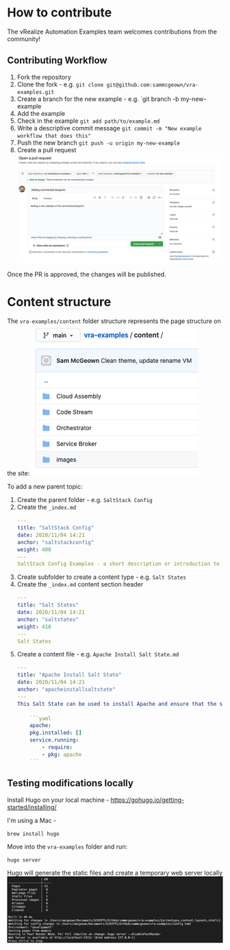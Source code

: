 # How to contribute

The vRealize Automation Examples team welcomes contributions from the community!

## Contributing Workflow

1. Fork the repository
2. Clone the fork - e.g. `git clone git@github.com:sammcgeown/vra-examples.git`
3. Create a branch for the new example - e.g. `git branch -b my-new-example
4. Add the example
5. Check in the example `git add path/to/example.md`
6. Write a descriptive commit message `git commit -m "New example workflow that does this"`
7. Push the new branch `git push -u origin my-new-example`
8. Create a pull request
    ![](content/images/2020-11-06-14-26-32.png)

Once the PR is approved, the changes will be published.

# Content structure
The `vra-examples/content` folder structure represents the page structure on the site:
![](content/images/2020-11-06-12-46-09.png)

To add a new parent topic:
1. Create the parent folder - e.g. `SaltStack Config`
2. Create the `_index.md`
    ```yaml
    ---
    title: "SaltStack Config"
    date: 2020/11/04 14:21
    anchor: "saltstackconfig"
    weight: 400
    ---
    SaltStack Config Examples - a short description or introduction to the section.
    ```
3. Create subfolder to create a content type - e.g. `Salt States`
4. Create the `_index.md` content section header
    ```yaml
    ---
    title: "Salt States"
    date: 2020/11/04 14:21
    anchor: "saltstates"
    weight: 410
    ---
    Salt States
    ```
5. Create a content file - e.g. `Apache Install Salt State.md`
    ```yaml
    ---
    title: "Apache Install Salt State"
    date: 2020/11/04 14:21
    anchor: "apacheinstallsaltstate"
    ---
    This Salt State can be used to install Apache and ensure that the service is running:

        ```yaml
        apache:
        pkg.installed: []
        service.running:
            - require:
            - pkg: apache
        ```
    ```

## Testing modifications locally

Install Hugo on your local machine - https://gohugo.io/getting-started/installing/

I'm using a Mac - 
```bash
brew install hugo
```
Move into the `vra-examples` folder and run:

```shell
hugo server
```

Hugo will generate the static files and create a temporary web server locally
![](content/images/2020-11-06-14-30-25.png)
